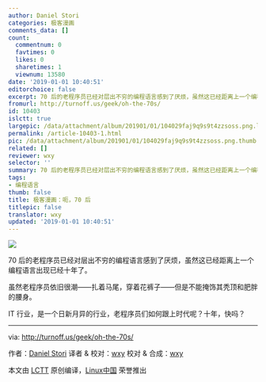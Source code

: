 ```yaml
---
author: Daniel Stori
categories: 极客漫画
comments_data: []
count:
  commentnum: 0
  favtimes: 0
  likes: 0
  sharetimes: 1
  viewnum: 13580
date: '2019-01-01 10:40:51'
editorchoice: false
excerpt: 70 后的老程序员已经对层出不穷的编程语言感到了厌烦，虽然这已经距离上一个编程语言出现已经十年了。
fromurl: http://turnoff.us/geek/oh-the-70s/
id: 10403
islctt: true
largepic: /data/attachment/album/201901/01/104029faj9q9s9t4zzsoss.png.large.jpg
permalink: /article-10403-1.html
pic: /data/attachment/album/201901/01/104029faj9q9s9t4zzsoss.png.thumb.jpg
related: []
reviewer: wxy
selector: ''
summary: 70 后的老程序员已经对层出不穷的编程语言感到了厌烦，虽然这已经距离上一个编程语言出现已经十年了。
tags:
- 编程语言
thumb: false
title: 极客漫画：呃，70 后
titlepic: false
translator: wxy
updated: '2019-01-01 10:40:51'
---
```


![](/data/attachment/album/201901/01/104029faj9q9s9t4zzsoss.png)


70 后的老程序员已经对层出不穷的编程语言感到了厌烦，虽然这已经距离上一个编程语言出现已经十年了。


虽然老程序员依旧很潮——扎着马尾，穿着花裤子——但是不能掩饰其秃顶和肥胖的腰身。


IT 行业，是一个日新月异的行业，老程序员们如何跟上时代呢？十年，快吗？




---


via: <http://turnoff.us/geek/oh-the-70s/>


作者：[Daniel Stori](http://turnoff.us/about/) 译者 & 校对：[wxy](https://github.com/wxy) 校对 & 合成：[wxy](https://github.com/wxy)


本文由 [LCTT](https://github.com/LCTT/TranslateProject) 原创编译，[Linux中国](https://linux.cn/) 荣誉推出